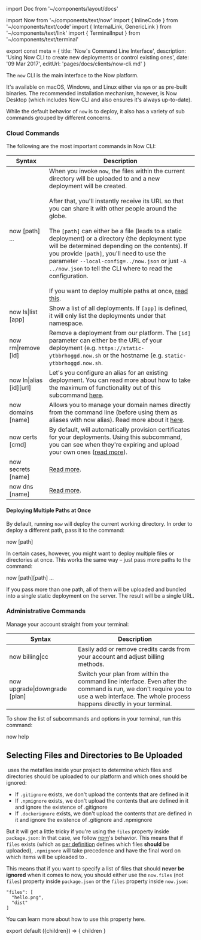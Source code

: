 import Doc from '~/components/layout/docs'

import Now from '~/components/text/now'
import { InlineCode } from '~/components/text/code'
import { InternalLink, GenericLink } from '~/components/text/link'
import { TerminalInput } from '~/components/text/terminal'

export const meta = {
title: 'Now\'s Command Line Interface',
description: 'Using Now CLI to create new deployments or control existing ones',
date: '09 Mar 2017',
editUrl: 'pages/docs/clients/now-cli.md'
}

The `now` CLI is the main interface to the Now platform.

It's available on macOS, Windows, and Linux either via `npm` or as pre-built
binaries. The recommended installation
mechanism, however, is <InternalLink href="/download">Now Desktop</InternalLink> (which
includes Now CLI and also ensures it's always up-to-date).

While the default behavior of `now` is to deploy, it also has a variety of sub
commands grouped by different concerns.

### Cloud Commands

The following are the most important commands in Now CLI:

| Syntax                                                      | Description                                                                                                                                                                                                                                                                                                                                                                                                                                                                                                                                                                                                                                                                                                 |
| ----------------------------------------------------------- | ----------------------------------------------------------------------------------------------------------------------------------------------------------------------------------------------------------------------------------------------------------------------------------------------------------------------------------------------------------------------------------------------------------------------------------------------------------------------------------------------------------------------------------------------------------------------------------------------------------------------------------------------------------------------------------------------------------- |
| <InlineCode noWrap>now [path] ...</InlineCode>              | When you invoke `now`, the files within the current directory will be uploaded to <Now color="#000" /> and a new deployment will be created.<br/><br/>After that, you'll instantly receive its URL so that you can share it with other people around the globe. <br/><br/> The `[path]` can either be a file (leads to a static deployment) or a directory (the deployment type will be determined depending on the contents). If you provide `[path]`, you'll need to use the parameter `--local-config=../now.json` or just `-A ../now.json` to tell the CLI where to read the configuration. <br/><br/> If you want to deploy multiple paths at once, [read this](#deploying-multiple-projects-at-once). |
| <InlineCode noWrap>now ls&#124;list [app]</InlineCode>      | Show a list of all deployments. If `[app]` is defined, it will only list the deployments under that namespace.                                                                                                                                                                                                                                                                                                                                                                                                                                                                                                                                                                                              |
| <InlineCode noWrap>now rm&#124;remove [id]</InlineCode>     | Remove a deployment from our platform. The `[id]` parameter can either be the URL of your deployment (e.g. `https://static-ytbbrhoggd.now.sh` or the hostname (e.g. `static-ytbbrhoggd.now.sh`.                                                                                                                                                                                                                                                                                                                                                                                                                                                                                                             |
| <InlineCode noWrap>now ln&#124;alias [id][url]</InlineCode> | Let's you configure an alias for an existing deployment. You can read more about how to take the maximum of functionality out of this subcommand [here](/docs/v1/features/aliases).                                                                                                                                                                                                                                                                                                                                                                                                                                                                                                                         |
| <InlineCode noWrap>now domains [name]</InlineCode>          | Allows you to manage your domain names directly from the command line (before using them as aliases with <InlineCode noWrap>now alias</InlineCode>). Read more about it [here](/docs/v1/features/aliases).                                                                                                                                                                                                                                                                                                                                                                                                                                                                                                  |
| <InlineCode noWrap>now certs [cmd]</InlineCode>             | By default, <Now color="#000" /> will automatically provision certificates for your deployments. Using this subcommand, you can see when they're expiring and upload your own ones ([read more](/docs/v1/features/certs)).                                                                                                                                                                                                                                                                                                                                                                                                                                                                                  |
| <InlineCode noWrap>now secrets [name]</InlineCode>          | [Read more](/docs/v1/features/env-and-secrets).                                                                                                                                                                                                                                                                                                                                                                                                                                                                                                                                                                                                                                                             |
| <InlineCode noWrap>now dns [name]</InlineCode>              | [Read more](/docs/features/dns).                                                                                                                                                                                                                                                                                                                                                                                                                                                                                                                                                                                                                                                                            |

#### Deploying Multiple Paths at Once

By default, running `now` will
deploy the current working directory. In order to deploy
a different path, pass it to
the command:

<TerminalInput>now [path]</TerminalInput>

In certain cases, however, you might want to deploy multiple
files or directories at once. This works the
same way – just pass more paths to the command:

<TerminalInput>now [path][path] ...</TerminalInput>

If you pass more than one path, all of them will be uploaded
and bundled into a single static deployment on the server. The
result will be a single URL.

### Administrative Commands

Manage your account straight from your terminal:

| Syntax                                                            | Description                                                                                                                                                                               |
| ----------------------------------------------------------------- | ----------------------------------------------------------------------------------------------------------------------------------------------------------------------------------------- |
| <InlineCode noWrap>now billing&#124;cc</InlineCode>               | Easily add or remove credits cards from your account and adjust billing methods.                                                                                                          |
| <InlineCode noWrap>now upgrade&#124;downgrade [plan]</InlineCode> | Switch your plan from within the command line interface. Even after the command is run, we don't require you to use a web interface. The whole process happens directly in your terminal. |

To show the list of subcommands and options in your terminal, run this command:

<TerminalInput>now help</TerminalInput>

## Selecting Files and Directories to Be Uploaded

&#8203;<Now color="#000" /> uses the metafiles inside your project to determine which files and directories should be uploaded to our platform and which ones should be ignored:

- If `.gitignore` exists, we don't upload the contents that are defined in it
- If `.npmignore` exists, we don't upload the contents that are defined in it and ignore the existence of .gitignore
- If `.dockerignore` exists, we don't upload the contents that are defined in it and ignore the existence of .gitignore and .npmignore

But it will get a little tricky if you're using the `files` property inside `package.json`: In that case, we follow [npm](https://www.npmjs.com/)'s behavior. This means that if `files` exists (which as [per definition](https://docs.npmjs.com/files/package.json#files) defines which files **should** be uploaded), `.npmignore` will take precedence and have the final word on which items will be uploaded to <Now color="#000" />.

This means that if you want to specify a list of files that should **never be ignored** when it comes to now, you should either use the `now.files` (not `files`) property inside `package.json` or the `files` property inside `now.json`:

```
"files": [
  "hello.png",
  "dist"
]
```

You can learn more about how to use this property <InternalLink href='/docs/features/configuration#"files"-(array)'>here</InternalLink>.

export default ({children}) => <Doc meta={meta}>{ children }</Doc>
